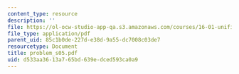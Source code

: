 ```yaml
---
content_type: resource
description: ''
file: https://ol-ocw-studio-app-qa.s3.amazonaws.com/courses/16-01-unified-engineering-i-ii-iii-iv-fall-2005-spring-2006/d533aa3613a765bd639edced593ca0a9_problem_s05.pdf
file_type: application/pdf
parent_uid: 85c1b0de-227d-e38d-9a55-dc7008c03de7
resourcetype: Document
title: problem_s05.pdf
uid: d533aa36-13a7-65bd-639e-dced593ca0a9
---
```

